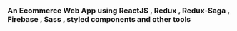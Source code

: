 ### An Ecommerce Web App using ReactJS , Redux , Redux-Saga  , Firebase , Sass , styled components and other tools
